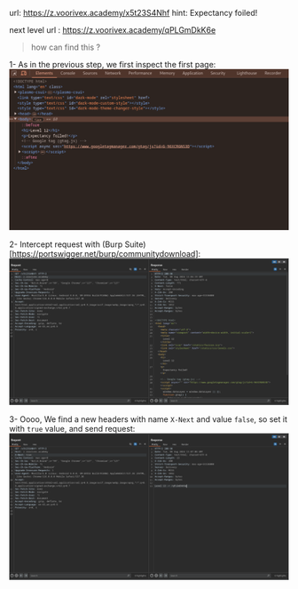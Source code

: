url:‌ https://z.voorivex.academy/x5t23S4Nhf
hint: Expectancy foiled!

next level url :‌ https://z.voorivex.academy/qPLGmDkK6e

> how can find this ?

1- As in the previous step, we first inspect the first page:
<br>
![inspect first page](img/level-12-0.png)

2- Intercept request with (Burp Suite)[https://portswigger.net/burp/communitydownload]:
<br>
![Burp Suite request](img/level-12-1.png)

3- Oooo, We find a new headers with name `X-Next` and value `false`, so set it with `true` value, and send request:
<br>
![after set headers](img/level-12-2.png)
